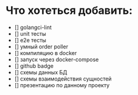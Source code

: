 # Что хотеться добавить:
- [] golangci-lint
- [] unit тесты
- [] e2e тесты
- [] умный order poller
- [] компиляцию в docker
- [] запуск через docker-compose
- [] github badge
- [] схемы данных БД
- [] схемы взаимодействия сущностей
- [] презентацию по данному проекту
